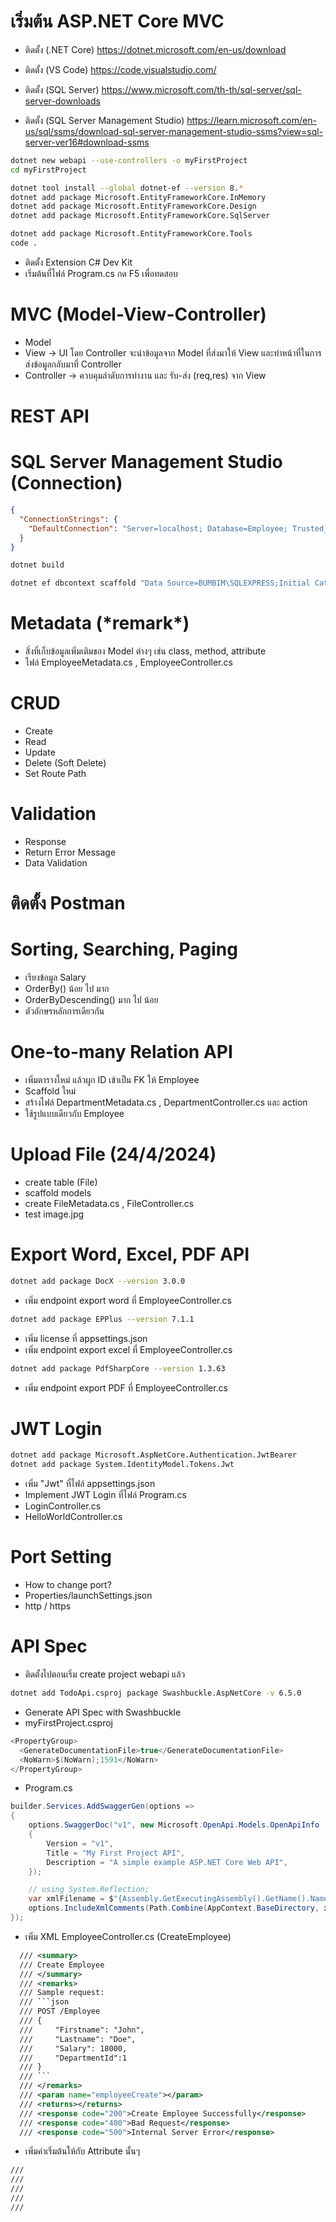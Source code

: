 # เริ่มต้น ASP.NET Core MVC

- ติดตั้ง (.NET Core)
  https://dotnet.microsoft.com/en-us/download

- ติดตั้ง (VS Code)
  https://code.visualstudio.com/

- ติดตั้ง (SQL Server)
  https://www.microsoft.com/th-th/sql-server/sql-server-downloads

- ติดตั้ง (SQL Server Management Studio)
  https://learn.microsoft.com/en-us/sql/ssms/download-sql-server-management-studio-ssms?view=sql-server-ver16#download-ssms

```sh
dotnet new webapi --use-controllers -o myFirstProject
cd myFirstProject

dotnet tool install --global dotnet-ef --version 8.*
dotnet add package Microsoft.EntityFrameworkCore.InMemory
dotnet add package Microsoft.EntityFrameworkCore.Design
dotnet add package Microsoft.EntityFrameworkCore.SqlServer

dotnet add package Microsoft.EntityFrameworkCore.Tools
code .
```

- ติดตั้ง Extension C# Dev Kit
- เริ่มต้นที่ไฟล์ Program.cs กด F5 เพื่อทดสอบ

# MVC (Model-View-Controller)

- Model
- View -> UI โดย Controller จะนำข้อมูลจาก Model ที่ส่งมาให้ View และทำหน้าที่ในการส่งข้อมูลกลับมาที่ Controller
- Controller -> ควบคุมลำดับการทำงาน และ รับ-ส่ง (req,res) จาก View

# REST API

# SQL Server Management Studio (Connection)

```json
{
  "ConnectionStrings": {
    "DefaultConnection": "Server=localhost; Database=Employee; Trusted_Connection=False; TrustServerCertificate=True; User ID=sa; Password=Password "
  }
}
```

```sh
dotnet build

dotnet ef dbcontext scaffold "Data Source=BUMBIM\SQLEXPRESS;Initial Catalog=Employee;Integrated Security=True;Encrypt=True;Trust Server Certificate=True" Microsoft.EntityFrameworkCore.SqlServer --context-dir Data --output-dir Models --force
```

# Metadata (\*remark\*)

- สิ่งที่เก็บข้อมูลเพิ่มเติมของ Model ต่างๆ เช่น class, method, attribute
- ไฟล์ EmployeeMetadata.cs , EmployeeController.cs

# CRUD

- Create
- Read
- Update
- Delete (Soft Delete)
- Set Route Path

# Validation

- Response
- Return Error Message
- Data Validation

# ติดตั้ง Postman

# Sorting, Searching, Paging

- เรียงข้อมูล Salary
- OrderBy() น้อย ไป มาก
- OrderByDescending() มาก ไป น้อย
- ตัวอักษรหลักการเดียวกัน

# One-to-many Relation API

- เพิ่มตารางใหม่ แล้วผูก ID เข้าเป็น FK ให้ Employee
- Scaffold ใหม่
- สร้างไฟล์ DepartmentMetadata.cs , DepartmentController.cs และ action
- ใช้รูปแบบเดียวกับ Employee

# Upload File (24/4/2024)

- create table (File)
- scaffold models
- create FileMetadata.cs , FileController.cs
- test image.jpg

# Export Word, Excel, PDF API

```sh
dotnet add package DocX --version 3.0.0
```

- เพิ่ม endpoint export word ที่ EmployeeController.cs

```sh
dotnet add package EPPlus --version 7.1.1
```

- เพิ่ม license ที่ appsettings.json
- เพิ่ม endpoint export excel ที่ EmployeeController.cs

```sh
dotnet add package PdfSharpCore --version 1.3.63
```

- เพิ่ม endpoint export PDF ที่ EmployeeController.cs

# JWT Login

```sh
dotnet add package Microsoft.AspNetCore.Authentication.JwtBearer
dotnet add package System.IdentityModel.Tokens.Jwt
```

- เพิ่ม "Jwt" ที่ไฟล์ appsettings.json
- Implement JWT Login ที่ไฟล์ Program.cs
- LoginController.cs
- HelloWorldController.cs

# Port Setting

- How to change port?
- Properties/launchSettings.json
- http / https

# API Spec

- ติดตั้งไปตอนเริ่ม create project webapi แล้ว

```sh
dotnet add TodoApi.csproj package Swashbuckle.AspNetCore -v 6.5.0
```

- Generate API Spec with Swashbuckle
- myFirstProject.csproj

```cs
<PropertyGroup>
  <GenerateDocumentationFile>true</GenerateDocumentationFile>
  <NoWarn>$(NoWarn);1591</NoWarn>
</PropertyGroup>
```

- Program.cs

```cs
builder.Services.AddSwaggerGen(options =>
{
    options.SwaggerDoc("v1", new Microsoft.OpenApi.Models.OpenApiInfo
    {
        Version = "v1",
        Title = "My First Project API",
        Description = "A simple example ASP.NET Core Web API",
    });

    // using System.Reflection;
    var xmlFilename = $"{Assembly.GetExecutingAssembly().GetName().Name}.xml";
    options.IncludeXmlComments(Path.Combine(AppContext.BaseDirectory, xmlFilename));
});
```

- เพิ่ม XML EmployeeController.cs (CreateEmployee)

````xml
  /// <summary>
  /// Create Employee
  /// </summary>
  /// <remarks>
  /// Sample request:
  /// ```json
  /// POST /Employee
  /// {
  ///     "Firstname": "John",
  ///     "Lastname": "Doe",
  ///     "Salary": 18000,
  ///     "DepartmentId":1
  /// }
  /// ```
  /// </remarks>
  /// <param name="employeeCreate"></param>
  /// <returns></returns>
  /// <response code="200">Create Employee Successfully</response>
  /// <response code="400">Bad Request</response>
  /// <response code="500">Internal Server Error</response>
````

- เพิ่มค่าเริ่มต้นให้กับ Attribute นั้นๆ

```xml
///
///
///
///
///
```
